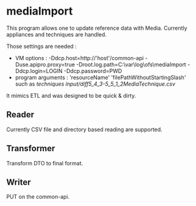 # mediaImport

This program allows one to update reference data with Media. Currently appliances and techniques are handled.

Those settings are needed :

* VM options : -Ddcp.host=http://'host'/common-api -Duse.apipro.proxy=true -Droot.log.path=C:\var\log\ofs\mediaImport -Ddcp.login=LOGIN -Ddcp.password=PWD
* program arguments : 'resourceName' 'filePathWithoutStartingSlash' such as *techniques input/diff5_4_3-5_5_1_2MediaTechnique.csv*

It mimics ETL and was designed to be quick & dirty.

## Reader
Currently CSV file and directory based reading are supported.

## Transformer
Transform DTO to final format.

## Writer
PUT on the common-api.
